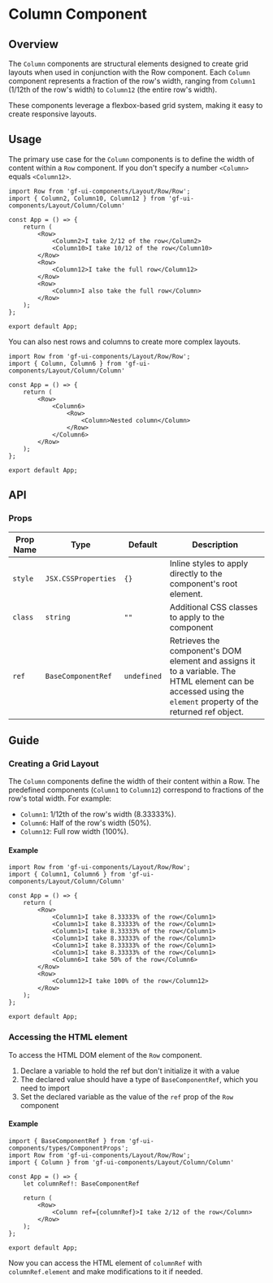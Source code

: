 # Column Component

## Overview

The `Column` components are structural elements designed to create grid layouts when used in conjunction with the Row component. Each `Column` component represents a fraction of the row's width, ranging from `Column1` (1/12th of the row's width) to `Column12` (the entire row's width).

These components leverage a flexbox-based grid system, making it easy to create responsive layouts.

## Usage 

The primary use case for the `Column` components is to define the width of content within a `Row` component. If you don't specify a number `<Column>` equals `<Column12>`.

```tsx
import Row from 'gf-ui-components/Layout/Row/Row';
import { Column2, Column10, Column12 } from 'gf-ui-components/Layout/Column/Column'

const App = () => {
    return (
        <Row>
            <Column2>I take 2/12 of the row</Column2>
            <Column10>I take 10/12 of the row</Column10>
        </Row>
        <Row>
            <Column12>I take the full row</Column12>
        </Row>
        <Row>
            <Column>I also take the full row</Column>
        </Row>
    );
};

export default App;
```

You can also nest rows and columns to create more complex layouts.

```tsx
import Row from 'gf-ui-components/Layout/Row/Row';
import { Column, Column6 } from 'gf-ui-components/Layout/Column/Column'

const App = () => {
    return (
        <Row>
            <Column6>
                <Row>
                    <Column>Nested column</Column> 
                </Row>
            </Column6>
        </Row>
    );
};

export default App;
```

## API

### Props
|Prop Name |Type |Default | Description |
|---|---|---|---|
| `style` | `JSX.CSSProperties` | `{}` | Inline styles to apply directly to the component's root element. |
| `class` | `string` | `""` | Additional CSS classes to apply to the component |
| `ref` | `BaseComponentRef` | `undefined` | Retrieves the component's DOM element and assigns it to a variable. The HTML element can be accessed using the `element` property of the returned ref object. |

## Guide

### Creating a Grid Layout

The `Column` components define the width of their content within a Row. The predefined components (`Column1` to `Column12`) correspond to fractions of the row's total width. For example:

- `Column1`: 1/12th of the row's width (8.33333%).
- `Column6`: Half of the row's width (50%).
- `Column12`: Full row width (100%).

#### Example
```tsx
import Row from 'gf-ui-components/Layout/Row/Row';
import { Column1, Column6 } from 'gf-ui-components/Layout/Column/Column'

const App = () => {
    return (
        <Row>
            <Column1>I take 8.33333% of the row</Column1>
            <Column1>I take 8.33333% of the row</Column1>
            <Column1>I take 8.33333% of the row</Column1>
            <Column1>I take 8.33333% of the row</Column1>
            <Column1>I take 8.33333% of the row</Column1>
            <Column1>I take 8.33333% of the row</Column1>
            <Column6>I take 50% of the row</Column6>
        </Row>
        <Row>
            <Column12>I take 100% of the row</Column12>
        </Row>
    );
};

export default App;
```

### Accessing the HTML element

To access the HTML DOM element of the `Row` component.

1. Declare a variable to hold the ref but don't initialize it with a value
2. The declared value should have a type of `BaseComponentRef`, which you need to import
3. Set the declared variable as the value of the `ref` prop of the `Row` component

#### Example

```tsx
import { BaseComponentRef } from 'gf-ui-components/types/ComponentProps';
import Row from 'gf-ui-components/Layout/Row/Row';
import { Column } from 'gf-ui-components/Layout/Column/Column'

const App = () => {
    let columnRef!: BaseComponentRef

    return (
        <Row>
            <Column ref={columnRef}>I take 2/12 of the row</Column>
        </Row>
    );
};

export default App;
```

Now you can access the HTML element of `columnRef` with `columnRef.element` and make modifications to it if needed. 